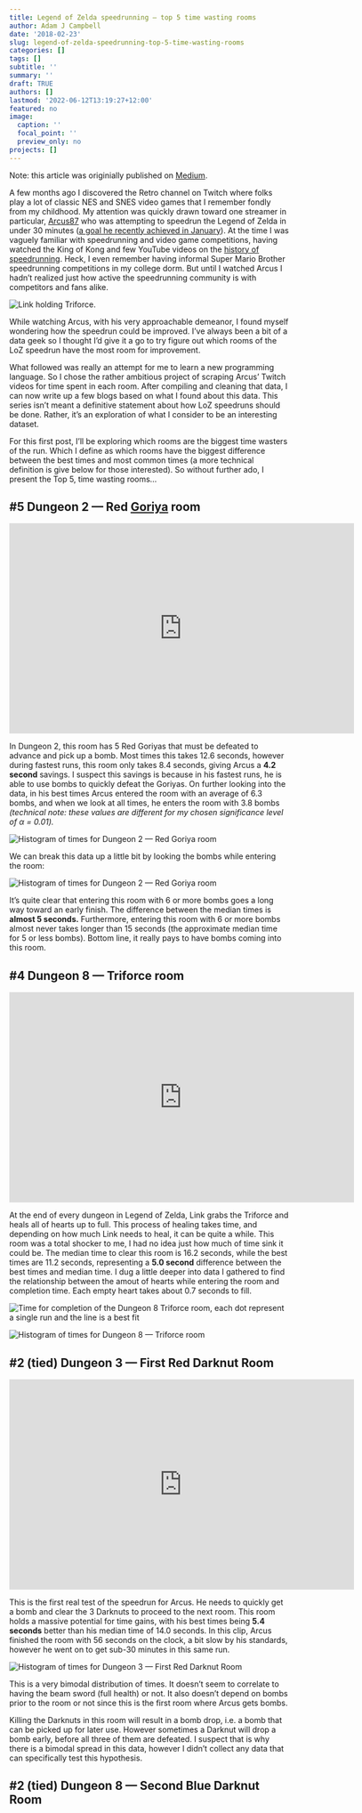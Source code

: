 ```yaml
---
title: Legend of Zelda speedrunning — top 5 time wasting rooms
author: Adam J Campbell
date: '2018-02-23'
slug: legend-of-zelda-speedrunning-top-5-time-wasting-rooms
categories: []
tags: []
subtitle: ''
summary: ''
draft: TRUE
authors: []
lastmod: '2022-06-12T13:19:27+12:00'
featured: no
image:
  caption: ''
  focal_point: ''
  preview_only: no
projects: []
---
```


Note: this article was originially published on [Medium](https://campbead.medium.com/legend-of-zelda-speedrunning-top-5-time-wasting-rooms-3f3a311d16e8).

A few months ago I discovered the Retro channel on Twitch where folks play a lot of classic NES and SNES video games that I remember fondly from my childhood. My attention was quickly drawn toward one streamer in particular, [Arcus87](https://www.twitch.tv/arcus87) who was attempting to speedrun the Legend of Zelda in under 30 minutes ([a goal he recently achieved in January](https://www.twitch.tv/videos/220036001)). At the time I was vaguely familiar with speedrunning and video game competitions, having watched the King of Kong and few YouTube videos on the [history of speedrunning](https://www.youtube.com/channel/UCtUbO6rBht0daVIOGML3c8w). Heck, I even remember having informal Super Mario Brother speedrunning competitions in my college dorm. But until I watched Arcus I hadn’t realized just how active the speedrunning community is with competitors and fans alike.

![Link holding Triforce.](link.jpeg)

While watching Arcus, with his very approachable demeanor, I found myself wondering how the speedrun could be improved. I’ve always been a bit of a data geek so I thought I’d give it a go to try figure out which rooms of the LoZ speedrun have the most room for improvement.

What followed was really an attempt for me to learn a new programming language. So I chose the rather ambitious project of scraping Arcus’ Twitch videos for time spent in each room. After compiling and cleaning that data, I can now write up a few blogs based on what I found about this data. This series isn’t meant a definitive statement about how LoZ speedruns should be done. Rather, it’s an exploration of what I consider to be an interesting dataset.

For this first post, I’ll be exploring which rooms are the biggest time wasters of the run. Which I define as which rooms have the biggest difference between the best times and most common times (a more technical definition is give below for those interested). So without further ado, I present the Top 5, time wasting rooms…

## #5 Dungeon 2 — Red [Goriya](https://zelda.gamepedia.com/Goriya) room

<iframe src="https://clips.twitch.tv/embed?clip=CovertFrozenCobblerNinjaGrumpy&parent=www.adam-campbell.com" frameborder="0" allowfullscreen="true" scrolling="no" height="378" width="620"></iframe>

In Dungeon 2, this room has 5 Red Goriyas that must be defeated to advance and pick up a bomb. Most times this takes 12.6 seconds, however during fastest runs, this room only takes 8.4 seconds, giving Arcus a **4.2 second** savings. I suspect this savings is because in his fastest runs, he is able to use bombs to quickly defeat the Goriyas. On further looking into the data, in his best times Arcus entered the room with an average of 6.3 bombs, and when we look at all times, he enters the room with 3.8 bombs _(technical note: these values are different for my chosen significance level of α = 0.01)._

![Histogram of times for Dungeon 2 — Red Goriya room](Red_Goriya_room_1.png "Histogram of times for Dungeon 2 — Red Goriya room")

We can break this data up a little bit by looking the bombs while entering the room:

![Histogram of times for Dungeon 2 — Red Goriya room](Red_Goriya_room_2.png "Histogram based on number of bombs when entering the room, lines represent median times")

It’s quite clear that entering this room with 6 or more bombs goes a long way toward an early finish. The difference between the median times is **almost 5 seconds.** Furthermore, entering this room with 6 or more bombs almost never takes longer than 15 seconds (the approximate median time for 5 or less bombs). Bottom line, it really pays to have bombs coming into this room.

## #4 Dungeon 8 — Triforce room

<iframe src="https://clips.twitch.tv/embed?clip=LongSmoothTigerRalpherZ&parent=www.adam-campbell.com" frameborder="0" allowfullscreen="true" scrolling="no" height="378" width="620"></iframe>

At the end of every dungeon in Legend of Zelda, Link grabs the Triforce and heals all of hearts up to full. This process of healing takes time, and depending on how much Link needs to heal, it can be quite a while. This room was a total shocker to me, I had no idea just how much of time sink it could be. The median time to clear this room is 16.2 seconds, while the best times are 11.2 seconds, representing a **5.0 second** difference between the best times and median time. I dug a little deeper into data I gathered to find the relationship between the amout of hearts while entering the room and completion time. Each empty heart takes about 0.7 seconds to fill.

![Time for completion of the Dungeon 8 Triforce room, each dot represent a single run and the line is a best fit](Triforce_room_1.png "Time for completion of the Dungeon 8 Triforce room, each dot represent a single run and the line is a best fit")

![Histogram of times for Dungeon 8 — Triforce room](Triforce_room_2.png "Histogram of times for Dungeon 8 — Triforce room")

## #2 (tied) Dungeon 3 — First Red Darknut Room

<iframe src="https://clips.twitch.tv/embed?clip=BlightedLitigiousDinosaurDxAbomb&parent=www.adam-campbell.com" frameborder="0" allowfullscreen="true" scrolling="no" height="378" width="620"></iframe>

This is the first real test of the speedrun for Arcus. He needs to quickly get a bomb and clear the 3 Darknuts to proceed to the next room. This room holds a massive potential for time gains, with his best times being **5.4 seconds** better than his median time of 14.0 seconds. In this clip, Arcus finished the room with 56 seconds on the clock, a bit slow by his standards, however he went on to get sub-30 minutes in this same run.

![Histogram of times for Dungeon 3 — First Red Darknut Room](First_Red_Darknut_Room.png "Histogram of times for Dungeon 3 — First Red Darknut Room")

This is a very bimodal distribution of times. It doesn’t seem to correlate to having the beam sword (full health) or not. It also doesn’t depend on bombs prior to the room or not since this is the first room where Arcus gets bombs.

Killing the Darknuts in this room will result in a bomb drop, i.e. a bomb that can be picked up for later use. However sometimes a Darknut will drop a bomb early, before all three of them are defeated. I suspect that is why there is a bimodal spread in this data, however I didn’t collect any data that can specifically test this hypothesis.

## #2 (tied) Dungeon 8 — Second Blue Darknut Room
